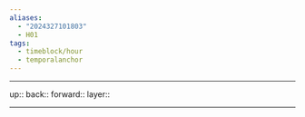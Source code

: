 ```yaml
---
aliases:
  - "2024327101803"
  - H01
tags:
  - timeblock/hour
  - temporalanchor
---
```




***

up:: 
back:: 
forward:: 
layer:: 

***
